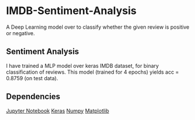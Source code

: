 # IMDB-Sentiment-Analysis
A Deep Learning model over to classify whether the given review is positive or negative.

## Sentiment Analysis
I have trained a MLP model over keras IMDB dataset, for binary classification of reviews.
This model (trained for 4 epochs) yields acc = 0.8759 (on test data).

## Dependencies 
[Jupyter Notebook](https://jupyter.org/)
[Keras](keras.io)
[Numpy](https://numpy.org/)
[Matplotlib](https://matplotlib.org/)



